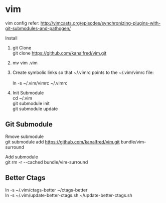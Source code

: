 vim
===

vim config
refer: http://vimcasts.org/episodes/synchronizing-plugins-with-git-submodules-and-pathogen/

Install

1) git Clone <br/>
git clone https://github.com/kanalfred/vim.git

2) mv vim .vim

3) Create symbolic links so that ~/.vimrc points to the ~/.vim/vimrc file: <br/>  
ln -s ~/.vim/vimrc ~/.vimrc

4) Init Submodule <br/>
cd ~/.vim <br/>
git submodule init <br/>
git submodule update <br/>


Git Submodule
----------------

Rmove submodule<br/>
git submodule add https://github.com/kanalfred/vim.git bundle/vim-surround <br/>

Add submodule <br/>
git rm -r --cached bundle/vim-surround <br/>


Better Ctags
-------------

ln -s ~/.vim/ctags-better ~/ctags-better <br/>
ln -s ~/.vim/update-better-ctags.sh ~/update-better-ctags.sh <br/>
